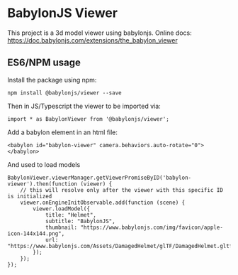 # BabylonJS Viewer

This project is a 3d model viewer using babylonjs.
Online docs: https://doc.babylonjs.com/extensions/the_babylon_viewer

## ES6/NPM usage

Install the package using npm:
```
npm install @babylonjs/viewer --save
```

Then in JS/Typescript the viewer to be imported via:
```
import * as BabylonViewer from '@babylonjs/viewer';
```

Add a babylon element in an html file:
```
<babylon id="babylon-viewer" camera.behaviors.auto-rotate="0"></babylon>
```

And used to load models
```
BabylonViewer.viewerManager.getViewerPromiseByID('babylon-viewer').then(function (viewer) {
    // this will resolve only after the viewer with this specific ID is initialized
    viewer.onEngineInitObservable.add(function (scene) {
        viewer.loadModel({
            title: "Helmet",
            subtitle: "BabylonJS",
            thumbnail: "https://www.babylonjs.com/img/favicon/apple-icon-144x144.png",
            url: "https://www.babylonjs.com/Assets/DamagedHelmet/glTF/DamagedHelmet.gltf"
        });
    });
});
```